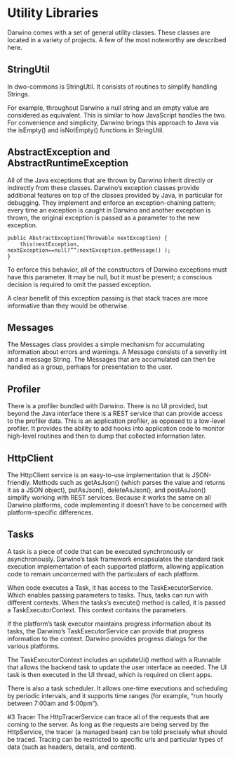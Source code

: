 # Utility Libraries

Darwino comes with a set of general utility classes. These classes are located in a variety of projects. A few of the most noteworthy are described here.

## StringUtil
In dwo-commons is StringUtil. It consists of routines to simplify handling Strings.

For example, throughout Darwino a null string and an empty value are considered as equivalent. This is similar to how JavaScript handles the two. For convenience and simplicity, Darwino brings this approach to Java via the isEmpty() and isNotEmpty() functions in StringUtil.

## AbstractException and AbstractRuntimeException 
All of the Java exceptions that are thrown by Darwino inherit directly or indirectly from these classes. Darwino’s exception classes provide additional features on top of the classes provided by Java, in particular for debugging.  They implement and enforce an exception-chaining pattern; every time an exception is caught in Darwino and another exception is thrown, the original exception is passed as a parameter to the new exception.

```
public AbstractException(Throwable nextException) {
	this(nextException, nextException==null?””:nextException.getMessage() );
}
```

To enforce this behavior, all of the constructors of Darwino exceptions must have this parameter. It may be null, but it must be present; a conscious decision is required to omit the passed exception.

A clear benefit of this exception passing is that stack traces are more informative than they would be otherwise.

## Messages
The Messages class provides a simple mechanism for accumulating information about errors and warnings. A Message consists of a severity int and a message String. The Messages that are accumulated can then be handled as a group, perhaps for presentation to the user.

## Profiler
There is a profiler bundled with Darwino. There is no UI provided, but beyond the Java interface there is a REST service that can provide access to the profiler data. This is an application profiler, as opposed to a low-level profiler. It provides the ability to add hooks into application code to monitor high-level routines and then to dump that collected information later. 

## HttpClient
The HttpClient service is an easy-to-use implementation that is JSON-friendly. Methods such as getAsJson() (which parses the value and returns it as a JSON object), putAsJson(), deleteAsJson(), and postAsJson() simplify working with REST services. Because it works the same on all Darwino platforms, code implementing it doesn’t have to be concerned with platform-specific differences.

## Tasks
A task is a piece of code that can be executed synchronously or asynchronously. Darwino’s task framework encapsulates the standard task execution implementation of each supported platform, allowing application code to remain unconcerned with the particulars of each platform.

When code executes a Task, it has access to the TaskExecutorService. Which enables passing parameters to tasks. Thus, tasks can run with different contexts. When the tasks’s execute() method is called, it is passed a TaskExecutorContext. This context contains the parameters.

If the platform’s task executor maintains progress information about its tasks, the Darwino’s TaskExecutorService can provide that progress information to the context. Darwino provides progress dialogs for the various platforms.

The TaskExecutorContext includes an updateUi() method with a Runnable that allows the backend task to update the user interface as needed. The UI task is then executed in the UI thread, which is required on client apps.

There is also a task scheduler. It allows one-time executions and scheduling by periodic intervals, and it supports time ranges (for example, “run hourly between 7:00am and 5:00pm”).

#3 Tracer
The HttpTracerService can trace all of the requests that are coming to the server. As long as the requests are being served by the HttpService, the tracer (a managed bean) can be told precisely what should be traced. Tracing can be restricted to specific urls and particular types of data (such as headers, details, and content).
